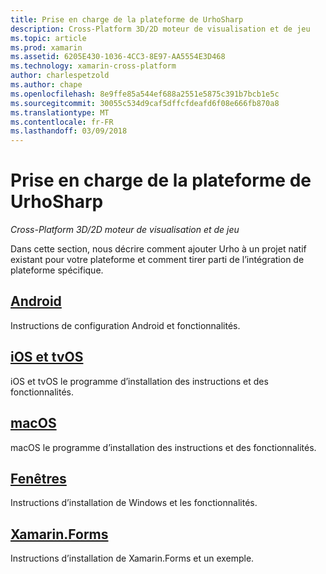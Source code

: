 ```yaml
---
title: Prise en charge de la plateforme de UrhoSharp
description: Cross-Platform 3D/2D moteur de visualisation et de jeu
ms.topic: article
ms.prod: xamarin
ms.assetid: 6205E430-1036-4CC3-8E97-AA5554E3D468
ms.technology: xamarin-cross-platform
author: charlespetzold
ms.author: chape
ms.openlocfilehash: 8e9ffe85a544ef688a2551e5875c391b7bcb1e5c
ms.sourcegitcommit: 30055c534d9caf5dffcfdeafd6f08e666fb870a8
ms.translationtype: MT
ms.contentlocale: fr-FR
ms.lasthandoff: 03/09/2018
---
```

# <a name="urhosharp-platform-support"></a>Prise en charge de la plateforme de UrhoSharp

_Cross-Platform 3D/2D moteur de visualisation et de jeu_

Dans cette section, nous décrire comment ajouter Urho à un projet natif existant pour votre plateforme et comment tirer parti de l’intégration de plateforme spécifique.

## <a name="androidgraphics-gamesurhosharpplatformandroidmd"></a>[Android](~/graphics-games/urhosharp/platform/android.md)

Instructions de configuration Android et fonctionnalités.

## <a name="ios-and-tvosgraphics-gamesurhosharpplatformiosmd"></a>[iOS et tvOS](~/graphics-games/urhosharp/platform/ios.md)

iOS et tvOS le programme d’installation des instructions et des fonctionnalités.

## <a name="macosgraphics-gamesurhosharpplatformmacmd"></a>[macOS](~/graphics-games/urhosharp/platform/mac.md)

macOS le programme d’installation des instructions et des fonctionnalités.

## <a name="windowsgraphics-gamesurhosharpplatformwindowsmd"></a>[Fenêtres](~/graphics-games/urhosharp/platform/windows.md)

Instructions d’installation de Windows et les fonctionnalités.

## <a name="xamarinformsgraphics-gamesurhosharpplatformxamarin-formsmd"></a>[Xamarin.Forms](~/graphics-games/urhosharp/platform/xamarin-forms.md)

Instructions d’installation de Xamarin.Forms et un exemple.


